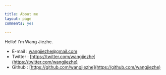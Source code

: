 ```yaml
---

title: About me
layout: page
comments: yes

---
```


Hello! I'm Wang Jiezhe.

- E-mail : <a href="mailto:wangjiezhe@gmail.com">wangjiezhe@gmail.com</a>
- Twitter : [https://twitter.com/wangjiezhe](https://twitter.com/wangjiezhe)
- Github : [https://github.com/wangjiezhe](https://github.com/wangjiezhe)
